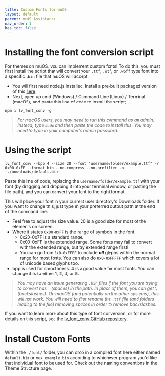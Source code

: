 ```yaml
---
title: Custom Fonts for muOS
layout: default
parent: muOS Assistance
nav_order: 1
has_toc: false
---
```


# Installing the font conversion script
For themes on muOS, you can implement custom fonts! To do this, you must first install the script that will convert your
`.ttf`, `.otf`, or `.woff` type font into a specific `.bin` file that muOS will accept. 

- You will first need node.js installed. Install a pre-built packaged version of this [here](https://nodejs.org/en/download/prebuilt-installer).
- Next, open up cmd (Windows) / Command Line (Linux) / Terminal (macOS), and paste this line of code to install the script;

`npm i lv_font_conv -g`

> *For macOS users, you may need to run this command as an admin. Instead, type `sudo` and then paste the code to install this.
> You may need to type in your computer's admin password.*

# Using the script
`lv_font_conv --bpp 4 --size 20 --font "username/folder/example.ttf" -r 0x00-0xFF --format bin --no-compress --no-prefilter -o "./Downloads/default.bin"`

Paste this line of code, replacing the `username/folder/example.ttf` with your font (by dragging and dropping it into your terminal window,
or pasting the file path), and you can convert your font to the right format.

This will place your font in your current user directory's Downloads folder. If you want to change this, just type in your preferred output path at the end of the command line.
- Feel free to adjust the size value. 20 is a good size for most of the elements on screen.
- Where it states `0x00-0xFF` is the range of symbols in the font.
  - 0x20-0x7F is a standard range.
  - 0x00-0xFF is the extended range. Some fonts may fail to convert with the extended range, but try extended range first!
  - You can go from `0x0-0xFFFF` to include _**all**_ glyphs within the normal range for most fonts.  You can also do `0x0-0xFFFFF` which covers a lot of unicode based glyphs too.
- bpp is used for smoothness.  4 is a good value for most fonts. You can change this to either 1, 2, 4, or 8.

> *You may have an issue generating* `.bin` *files if the font you are trying to convert has ` ` (spaces) in the path.
> In place of them, you can get* `\` *(backslashes). On macOS (and potentially on the other systems), this will not work.
> You will need to first rename the* `.ttf` *file (and folders leading to the file) removing spaces in order to remove backslashes.*

If you want to learn more about this type of font conversion, or for more details on this script, see the [lv_font_conv GitHub repository](https://github.com/lvgl/lv_font_conv).

# Install Custom Fonts
Within the `./font/` folder, you can drop in a compiled font here either named `default.bin` or `mux_example.bin` according
to whichever program you'd like that individual font to be used for. Check out the naming conventions in the Theme Structure page.

